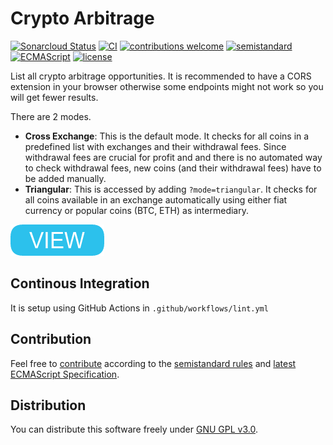 # Crypto Arbitrage

[![Sonarcloud Status](https://sonarcloud.io/api/project_badges/measure?project=berkerol_crypto-arbitrage&metric=alert_status)](https://sonarcloud.io/dashboard?id=berkerol_crypto-arbitrage)
[![CI](https://github.com/berkerol/crypto-arbitrage/actions/workflows/lint.yml/badge.svg?branch=master)](https://github.com/berkerol/crypto-arbitrage/actions/workflows/lint.yml)
[![contributions welcome](https://img.shields.io/badge/contributions-welcome-brightgreen.svg)](https://github.com/berkerol/crypto-arbitrage/issues)
[![semistandard](https://img.shields.io/badge/code%20style-semistandard-brightgreen.svg)](https://github.com/Flet/semistandard)
[![ECMAScript](https://img.shields.io/badge/ECMAScript-latest-brightgreen.svg)](https://www.ecma-international.org/ecma-262)
[![license](https://img.shields.io/badge/license-GNU%20GPL%20v3.0-blue.svg)](https://github.com/berkerol/crypto-arbitrage/blob/master/LICENSE)

List all crypto arbitrage opportunities. It is recommended to have a CORS extension in your browser otherwise some endpoints might not work so you will get fewer results.

There are 2 modes.

* **Cross Exchange**: This is the default mode. It checks for all coins in a predefined list with exchanges and their withdrawal fees. Since withdrawal fees are crucial for profit and and there is no automated way to check withdrawal fees, new coins (and their withdrawal fees) have to be added manually.
* **Triangular**: This is accessed by adding `?mode=triangular`. It checks for all coins available in an exchange automatically using either fiat currency or popular coins (BTC, ETH) as intermediary.

[![button](view.png)](https://berkerol.github.io/crypto-arbitrage/crypto-arbitrage.html)

## Continous Integration

It is setup using GitHub Actions in `.github/workflows/lint.yml`

## Contribution

Feel free to [contribute](https://github.com/berkerol/crypto-arbitrage/issues) according to the [semistandard rules](https://github.com/Flet/semistandard) and [latest ECMAScript Specification](https://www.ecma-international.org/ecma-262).

## Distribution

You can distribute this software freely under [GNU GPL v3.0](https://github.com/berkerol/crypto-arbitrage/blob/master/LICENSE).
